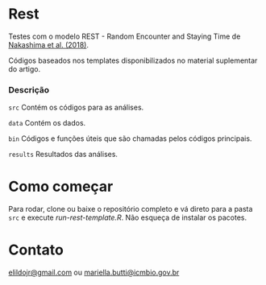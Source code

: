 # Rest
Testes com o modelo REST - Random Encounter and Staying Time de [Nakashima et al.  (2018)](https://besjournals.onlinelibrary.wiley.com/doi/full/10.1111/1365-2664.13059).

Códigos baseados nos templates disponibilizados no material suplementar do artigo.


### Descrição
```src``` Contém os códigos para as análises.

```data``` Contém os dados. 

```bin``` Códigos e funções úteis que são chamadas pelos códigos principais.

```results``` Resultados das análises.


# Como começar 
Para rodar, clone ou baixe o repositório completo e vá direto para a pasta ```src``` e execute *run-rest-template.R*. Não esqueça de instalar os pacotes.


# Contato
<elildojr@gmail.com> ou <mariella.butti@icmbio.gov.br>
